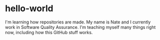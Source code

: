 # hello-world
I'm learning how repositories are made.
My name is Nate and I currently work in Software Quality Assurance. I'm teaching myself many things right now, including how this GitHub stuff works.
